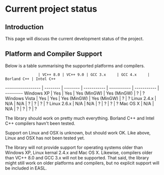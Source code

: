 Current project status
======================

Introduction
------------
This page will discuss the current development status of the project.


Platform and Compiler Support
-----------------------------
Below is a table summarising the supported platforms and compilers.

                   | VC++ 8.0 | VC++ 9.0 | GCC 3.x     | GCC 4.x     | Borland C++ | Intel C++
------------------ | -------- | -------- | ----------- | ----------- | ----------- | ---------
Windows XP         | Yes      | Yes      | Yes (MinGW) | Yes (MinGW) | ?           | ?
Windows Vista      | Yes      | Yes      | Yes (MinGW) | Yes (MinGW) | ?           | ?
Linux 2.4.x        | N/A      | N/A      | ?           | ?           | ?           | ?
Linux 2.6.x        | N/A      | N/A      | ?           | ?           | ?           | ?
Mac OS X           | N/A      | N/A      | ?           | ?           | ?           | ?

The library should work on pretty much everything. Borland C++ and Intel C++ compilers havn't been tested.

Support on Linux and OSX is unknown, but should work OK. Like above, Linux and OSX has not been tested yet.

The library will not provide support for operating systems older than Windows XP, Linux kernal 2.4.x and
Mac OS X. Likewise, compilers older than VC++ 8.0 and GCC 3.x will not be supported. That said, the library
might still work on older platforms and compilers, but no explicit support will be included in EASL.